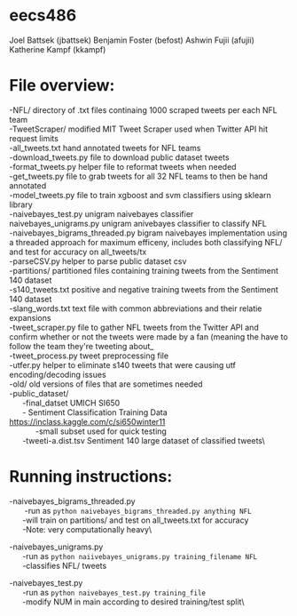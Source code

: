 # eecs486
Joel Battsek (jbattsek) Benjamin Foster (befost) Ashwin Fujii (afujii) Katherine Kampf (kkampf)

# File overview:
-NFL/ directory of .txt files continaing 1000 scraped tweets per each NFL team\
-TweetScraper/ modified MIT Tweet Scraper used when Twitter API hit request limits\
-all_tweets.txt hand annotated tweets for NFL teams\
-download_tweets.py file to download public dataset tweets\
-format_tweets.py helper file to reformat tweets when needed\
-get_tweets.py file to grab tweets for all 32 NFL teams to then be hand annotated\
-model_tweets.py file to train xgboost and svm classifiers using sklearn library\
-naivebayes_test.py unigram naivebayes classifier\
naivebayes_unigrams.py unigram anivebayes classifier to classify NFL\
-naivebayes_bigrams_threaded.py bigram naivebayes implementation using a threaded approach for maximum efficeny, includes both classifying NFL/ and test for accuracy on all_tweets/tx\
-parseCSV.py helper to parse public dataset csv\
-partitions/ partitioned files containing training tweets from the Sentiment 140 dataset\
-s140_tweets.txt positive and negative training tweets from the Sentiment 140 dataset\
-slang_words.txt text file with common abbreviations and their relatie expansions\
-tweet_scraper.py file to gather NFL tweets from the Twitter API and confirm whether or not the tweets were made by a fan (meaning the have to follow the team they're tweeting about_\
-tweet_process.py tweet preprocessing file\
-utfer.py helper to eliminate s140 tweets that were causing utf encoding/decoding issues\
-old/ old versions of files that are sometimes needed\
-public_dataset/\
&nbsp;&nbsp;&nbsp;&nbsp;&nbsp;&nbsp;-final_datset UMICH SI650 \
&nbsp;&nbsp;&nbsp;&nbsp;&nbsp;&nbsp;- Sentiment Classification Training Data https://inclass.kaggle.com/c/si650winter11 \
&nbsp;&nbsp;&nbsp;&nbsp;&nbsp;&nbsp;&nbsp;&nbsp;&nbsp;&nbsp;&nbsp;&nbsp;-small subset used for quick testing\
&nbsp;&nbsp;&nbsp;&nbsp;&nbsp;&nbsp;-tweeti-a.dist.tsv Sentiment 140 large dataset of classified tweets\

# Running instructions:
-naivebayes_bigrams_threaded.py\
    &nbsp;&nbsp;&nbsp;&nbsp;&nbsp;&nbsp; -run as `python naivebayes_bigrams_threaded.py anything NFL`\
    &nbsp;&nbsp;&nbsp;&nbsp;&nbsp;&nbsp;-will train on partitions/ and test on all_tweets.txt for accuracy\
    &nbsp;&nbsp;&nbsp;&nbsp;&nbsp;&nbsp;-Note: very computationally heavy\

-naivebayes_unigrams.py\
&nbsp;&nbsp;&nbsp;&nbsp;&nbsp;&nbsp;-run as `python naiivebayes_unigrams.py training_filename NFL`\
&nbsp;&nbsp;&nbsp;&nbsp;&nbsp;&nbsp;-classifies NFL/ tweets

-naivebayes_test.py\
&nbsp;&nbsp;&nbsp;&nbsp;&nbsp;&nbsp;-run as `python naivebayes_test.py training_file`\
&nbsp;&nbsp;&nbsp;&nbsp;&nbsp;&nbsp;-modify NUM in main according to desired training/test split\
 
